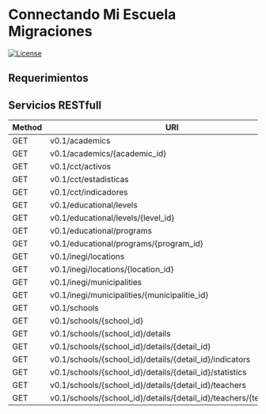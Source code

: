 #  Connectando Mi Escuela Migraciones

[![License](https://poser.pugx.org/laravel/framework/license.svg)](https://packagist.org/packages/laravel/framework)

## Requerimientos



## Servicios RESTfull

 Method   | URI                                                                | Middleware  
 -------- | ------------------------------------------------------------------ | ------------
 GET      | v0.1/academics                                                     | web,api,cors
 GET      | v0.1/academics/{academic_id}                                       | web,api,cors
 GET      | v0.1/cct/activos                                                   | web,api,cors
 GET      | v0.1/cct/estadisticas                                              | web,api,cors
 GET      | v0.1/cct/indicadores                                               | web,api,cors
 GET      | v0.1/educational/levels                                            | web,api,cors
 GET      | v0.1/educational/levels/{level_id}                                 | web,api,cors
 GET      | v0.1/educational/programs                                          | web,api,cors
 GET      | v0.1/educational/programs/{program_id}                             | web,api,cors
 GET      | v0.1/inegi/locations                                               | web,api,cors
 GET      | v0.1/inegi/locations/{location_id}                                 | web,api,cors
 GET      | v0.1/inegi/municipalities                                          | web,api,cors
 GET      | v0.1/inegi/municipalities/{municipalitie_id}                       | web,api,cors
 GET      | v0.1/schools                                                       | web,api,cors
 GET      | v0.1/schools/{school_id}                                           | web,api,cors
 GET      | v0.1/schools/{school_id}/details                                   | web,api,cors
 GET      | v0.1/schools/{school_id}/details/{detail_id}                       | web,api,cors
 GET      | v0.1/schools/{school_id}/details/{detail_id}/indicators            | web,api,cors
 GET      | v0.1/schools/{school_id}/details/{detail_id}/statistics            | web,api,cors
 GET      | v0.1/schools/{school_id}/details/{detail_id}/teachers              | web,api,cors
 GET      | v0.1/schools/{school_id}/details/{detail_id}/teachers/{teacher_id} | web,api,cors